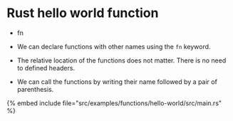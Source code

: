 # Rust hello world function


* fn

* We can declare functions with other names using the `fn` keyword.
* The relative location of the functions does not matter. There is no need to defined headers.
* We can call the functions by writing their name followed by a pair of parenthesis.

{% embed include file="src/examples/functions/hello-world/src/main.rs" %}


